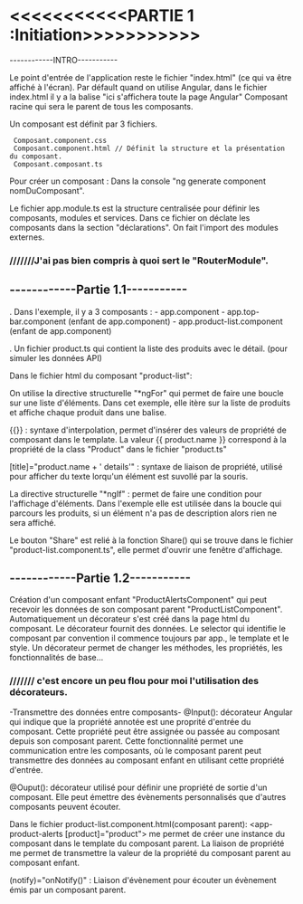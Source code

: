 # <<<<<<<<<<<PARTIE 1 :Initiation>>>>>>>>>>>



------------INTRO-----------

Le point d'entrée de l'application reste le fichier "index.html" (ce qui va être affiché à l'écran).
Par défault quand on utilise Angular, dans le fichier index.html il y a la balise <app-root>"ici s'affichera toute la page Angular"</app-root>
Composant racine qui sera le parent de tous les composants.


Un composant est définit par 3 fichiers.
    
     Composant.component.css
     Composant.component.html // Définit la structure et la présentation du composant.
     Composant.composant.ts
   

Pour créer un composant :
Dans la console "ng generate component nomDuComposant".

Le fichier app.module.ts est la structure centralisée pour définir les composants, modules et services.
Dans ce fichier on déclate les composants dans la section "déclarations".
On fait l'import des modules externes.

### ///////J'ai pas bien compris à quoi sert le "RouterModule".




## ------------Partie 1.1-----------


. Dans l'exemple, il y a 3 composants :
     - app.component
     - app.top-bar.component (enfant de app.component)
     - app.product-list.component (enfant de app.component)

. Un fichier product.ts qui contient la liste des produits avec le détail. (pour simuler les données API)

 

Dans le fichier html du composant "product-list":

On utilise la directive structurelle "*ngFor" qui permet de faire une boucle sur une liste d'éléments. Dans cet exemple, elle itère sur la liste de produits et affiche chaque produit dans une balise.


{{}} : syntaxe d'interpolation, permet d'insérer des valeurs de propriété de composant dans le template.
La valeur {{ product.name }} correspond à la propriété de la class "Product" dans le fichier "product.ts"

[title]="product.name + ' details'" : syntaxe de liaison de propriété, utilisé pour afficher du texte lorqu'un élément est suvollé par la souris.

La directive structurelle "*ngIf" : permet de faire une condition pour l'affichage d'éléments.
Dans l'exemple elle est utilisée dans la boucle qui parcours les produits, si un élément n'a pas de description alors rien ne sera affiché.

Le bouton "Share" est relié à la fonction Share() qui se trouve dans le fichier "product-list.component.ts", elle permet d'ouvrir une fenêtre d'affichage.





## ------------Partie 1.2-----------

Création d'un composant enfant "ProductAlertsComponent" qui peut recevoir les données de son composant parent "ProductListComponent".
Automatiquement un décorateur s'est créé dans la page html du composant. Le décorateur fournit des données.
Le selector qui identifie le composant par convention il commence toujours par app., le template et le style.
Un décorateur permet de changer les méthodes, les propriétés, les fonctionnalités de base...

### /////// c'est encore un peu flou pour moi l'utilisation des décorateurs.


-Transmettre des données entre composants-
@Input(): décorateur Angular qui indique que la propriété annotée est une proprité d'entrée du composant. Cette propriété peut être assignée ou passée au composant depuis son composant parent. Cette fonctionnalité permet une communication entre les composants, où le composant parent peut transmettre des données au composant enfant en utilisant cette propriété d'entrée.

@Ouput(): décorateur utilisé pour définir une propriété de sortie d'un composant. Elle peut émettre des évènements personnalisés que d'autres composants peuvent écouter.

Dans le fichier product-list.component.html(composant parent):
<app-product-alerts
  [product]="product">
</app-product-alerts>
me permet de créer une instance du composant dans le template du composant parent.
La liaison de propriété me permet de transmettre la valeur de la propriété du composant parent au composant enfant.

(notify)="onNotify()" : Liaison d'évènement pour écouter un évènement émis par un composant parent.


